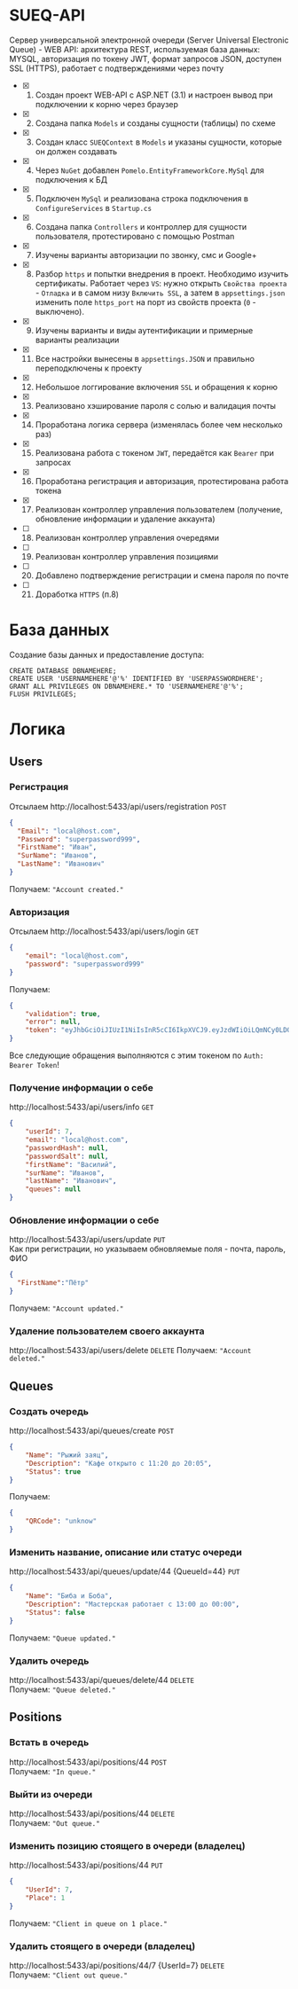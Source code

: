 # SUEQ-API
Сервер универсальной электронной очереди (Server Universal Electronic Queue) - WEB API: архитектура REST, используемая база данных: MYSQL, авторизация по токену JWT, формат запросов JSON, доступен SSL (HTTPS), работает с подтверждениями через почту

- [x] 1. Создан проект WEB-API с ASP.NET (3.1) и настроен вывод при подключении к корню через браузер
- [x] 2. Создана папка `Models` и созданы сущности (таблицы) по схеме
- [x] 3. Создан класс `SUEQContext` в `Models` и указаны сущности, которые он должен создавать
- [x] 4. Через `NuGet` добавлен `Pomelo.EntityFrameworkCore.MySql` для подключения к БД
- [x] 5. Подключен `MySql` и реализована строка подключения в `ConfigureServices` в `Startup.cs`
- [x] 6. Создана папка `Controllers` и контроллер для сущности пользователя, протестировано с помощью Postman
- [x] 7. Изучены варианты авторизации по звонку, смс и Google+
- [x] 8. Разбор `https` и попытки внедрения в проект. Необходимо изучить сертификаты. Работает через `VS`: нужно открыть `Свойства проекта` - `Отладка` и в самом низу `Включить SSL`, а затем в `appsettings.json` изменить поле `https_port` на порт из свойств проекта (`0` - выключено).
- [x] 9. Изучены варианты и виды аутентификации и примерные варианты реализации
- [x] 11. Все настройки вынесены в `appsettings.JSON` и правильно переподключены к проекту
- [x] 12. Небольшое логгирование включения `SSL` и обращения к корню
- [x] 13. Реализовано хэширование пароля с солью и валидация почты
- [x] 14. Проработана логика сервера (изменялась более чем несколько раз)
- [x] 15. Реализована работа с токеном `JWT`, передаётся как `Bearer` при запросах
- [x] 16. Проработана регистрация и авторизация, протестирована работа токена
- [x] 17. Реализован контроллер управления пользователем (получение, обновление информации и удаление аккаунта)
- [ ] 18. Реализован контроллер управления очередями
- [ ] 19. Реализован контроллер управления позициями
- [ ] 20. Добавлено подтверждение регистрации и смена пароля по почте
- [ ] 21. Доработка `HTTPS` (п.8)

# База данных

Создание базы данных и предоставление доступа:  
```mysql
CREATE DATABASE DBNAMEHERE;
CREATE USER 'USERNAMEHERE'@'%' IDENTIFIED BY 'USERPASSWORDHERE';
GRANT ALL PRIVILEGES ON DBNAMEHERE.* TO 'USERNAMEHERE'@'%';
FLUSH PRIVILEGES;
```

# Логика

## Users

### Регистрация  
Отсылаем http://localhost:5433/api/users/registration `POST`
```json
{
  "Email": "local@host.com",
  "Password": "superpassword999",
  "FirstName": "Иван",
  "SurName": "Иванов",
  "LastName": "Иванович"
}  
```  
Получаем: `"Account created."`  
  
### Авторизация  
Отсылаем http://localhost:5433/api/users/login `GET`  
```json
{
	"email": "local@host.com",
	"password": "superpassword999"
}
```  
Получаем:  
```json
{
    "validation": true,
    "error": null,
    "token": "eyJhbGciOiJIUzI1NiIsInR5cCI6IkpXVCJ9.eyJzdWIiOiLQmNCy0LDQvdC-0LIg0JLQsNGB0LjQu9C40Lkg0JjQstCw0L3QvtCy0LjRhyIsImVtYWlsIjoibG9jYWxAaG9zdC5jb20iLCJqdGkiOiJjZWEzZDdiMC02Y2RhLTRmMjktODRiZS1jNTAzNTBmY2E4N2EiLCJVc2VySWQiOiI3IiwibmJmIjoxNTg5NzMyMjM5LCJleHAiOjE1ODk4MTg2MzksImlzcyI6IlNVRVEtQVBJIiwiYXVkIjoiVUVRLUNsaWVudCJ9.J3iM_biP-YTEVGua74bfrENcUPxquhBhcl_A7iJW88w"
}
```
Все следующие обращения выполняются с этим токеном по `Auth: Bearer Token`!  
  
### Получение информации о себе  
http://localhost:5433/api/users/info `GET`
```json
{
    "userId": 7,
    "email": "local@host.com",
    "passwordHash": null,
    "passwordSalt": null,
    "firstName": "Василий",
    "surName": "Иванов",
    "lastName": "Иванович",
    "queues": null
}
```  
  
### Обновление информации о себе  
http://localhost:5433/api/users/update `PUT`  
Как при регистрации, но указываем обновляемые поля - почта, пароль, ФИО
```json
{
  "FirstName":"Пётр"
}
```  
Получаем: `"Account updated."`  
  
### Удаление пользователем своего аккаунта  
http://localhost:5433/api/users/delete `DELETE`
Получаем: `"Account deleted."`  
  
## Queues

### Создать очередь  
http://localhost:5433/api/queues/create `POST`  
```json
{
	"Name": "Рыжий заяц",
	"Description": "Кафе открыто с 11:20 до 20:05",
	"Status": true
}
```  
Получаем:  
```json
{
	"QRCode": "unknow"
}
```  
  
### Изменить название, описание или статус очереди  
http://localhost:5433/api/queues/update/44 {QueueId=44} `PUT`  
```json
{
	"Name": "Биба и Боба",
	"Description": "Мастерская работает с 13:00 до 00:00",
	"Status": false
}
```  
Получаем: `"Queue updated."`  
  
###  Удалить очередь 
http://localhost:5433/api/queues/delete/44 `DELETE`  
Получаем: `"Queue deleted."`  
  
## Positions

### Встать в очередь  
http://localhost:5433/api/positions/44 `POST`  
Получаем: `"In queue."`  
  
### Выйти из очереди  
http://localhost:5433/api/positions/44 `DELETE`  
Получаем: `"Out queue."`  
  
### Изменить позицию стоящего в очереди (владелец)  
http://localhost:5433/api/positions/44 `PUT`
```json
{
	"UserId": 7,
	"Place": 1
}
```  
Получаем: `"Client in queue on 1 place."`  
  
### Удалить стоящего в очереди (владелец)  
http://localhost:5433/api/positions/44/7 {UserId=7} `DELETE`  
Получаем: `"Client out queue."`  
